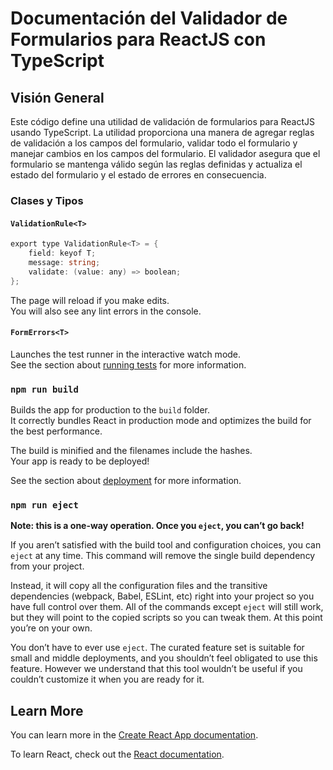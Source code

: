 # Documentación del Validador de Formularios para ReactJS con TypeScript

## Visión General

Este código define una utilidad de validación de formularios para ReactJS usando TypeScript. La utilidad proporciona una manera de agregar reglas de validación a los campos del formulario, validar todo el formulario y manejar cambios en los campos del formulario. El validador asegura que el formulario se mantenga válido según las reglas definidas y actualiza el estado del formulario y el estado de errores en consecuencia.

### Clases y Tipos

#### `ValidationRule<T>`

```csharp
export type ValidationRule<T> = {
    field: keyof T;
    message: string;
    validate: (value: any) => boolean;
};
```

The page will reload if you make edits.\
You will also see any lint errors in the console.

#### `FormErrors<T>`

Launches the test runner in the interactive watch mode.\
See the section about [running tests](https://facebook.github.io/create-react-app/docs/running-tests) for more information.

### `npm run build`

Builds the app for production to the `build` folder.\
It correctly bundles React in production mode and optimizes the build for the best performance.

The build is minified and the filenames include the hashes.\
Your app is ready to be deployed!

See the section about [deployment](https://facebook.github.io/create-react-app/docs/deployment) for more information.

### `npm run eject`

**Note: this is a one-way operation. Once you `eject`, you can’t go back!**

If you aren’t satisfied with the build tool and configuration choices, you can `eject` at any time. This command will remove the single build dependency from your project.

Instead, it will copy all the configuration files and the transitive dependencies (webpack, Babel, ESLint, etc) right into your project so you have full control over them. All of the commands except `eject` will still work, but they will point to the copied scripts so you can tweak them. At this point you’re on your own.

You don’t have to ever use `eject`. The curated feature set is suitable for small and middle deployments, and you shouldn’t feel obligated to use this feature. However we understand that this tool wouldn’t be useful if you couldn’t customize it when you are ready for it.

## Learn More

You can learn more in the [Create React App documentation](https://facebook.github.io/create-react-app/docs/getting-started).

To learn React, check out the [React documentation](https://reactjs.org/).
